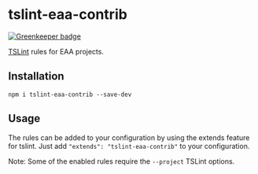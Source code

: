 # tslint-eaa-contrib

[![Greenkeeper badge](https://badges.greenkeeper.io/environment-agency-austria/tslint-eaa-contrib.svg)](https://greenkeeper.io/)

[TSLint](https://github.com/palantir/tslint) rules for EAA projects.

## Installation

```shell
npm i tslint-eaa-contrib --save-dev
```

## Usage
The rules can be added to your configuration by using the extends feature for tslint. Just add `"extends": "tslint-eaa-contrib"` to your configuration.

Note: Some of the enabled rules require the `--project` TSLint options.
